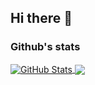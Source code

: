 ## Hi there 👋

### Github's stats

<a href="https://github.com/munmaks">   
<img align="center" alt="GitHub Stats" src="https://awesome-github-stats.azurewebsites.net/user-stats/munmaks?cardType=github&theme=tokyonight&preferLogin=true" />
</a>

<a href="https://github.com/munmaks">
<img align="center" src="https://github-readme-stats-anuraghazra1.vercel.app/api/top-langs/?username=munmaks&layout=compact&theme=radical" />
</a>

<!--
**munmaks/munmaks** is a ✨ _special_ ✨ repository because its `README.md` (this file) appears on your GitHub profile.

Here are some ideas to get you started:

- 🔭 I’m currently working on ...
- 🌱 I’m currently learning ...
- 👯 I’m looking to collaborate on ...
- 🤔 I’m looking for help with ...
- 💬 Ask me about ...
- 📫 How to reach me: ...
- 😄 Pronouns: ...
- ⚡ Fun fact: ...
-->
